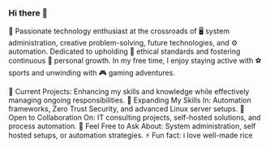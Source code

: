 ### Hi there 👋

<!--
**ben7sys/ben7sys** is a ✨ _special_ ✨ repository because its `README.md` (this file) appears on your GitHub profile.
-->

🚀 Passionate technology enthusiast at the crossroads of 🖥️ system administration, creative problem-solving, future technologies, and ⚙️ automation. Dedicated to upholding 💎 ethical standards and fostering continuous 🌱 personal growth. In my free time, I enjoy staying active with ⚽ sports and unwinding with 🎮 gaming adventures.

🔭 Current Projects: Enhancing my skills and knowledge while effectively managing ongoing responsibilities.
🌱 Expanding My Skills In: Automation frameworks, Zero Trust Security, and advanced Linux server setups.
🤝 Open to Collaboration On: IT consulting projects, self-hosted solutions, and process automation.
💬 Feel Free to Ask About: System administration, self hosted setups, or automation strategies.
⚡ Fun fact: i love well-made rice


